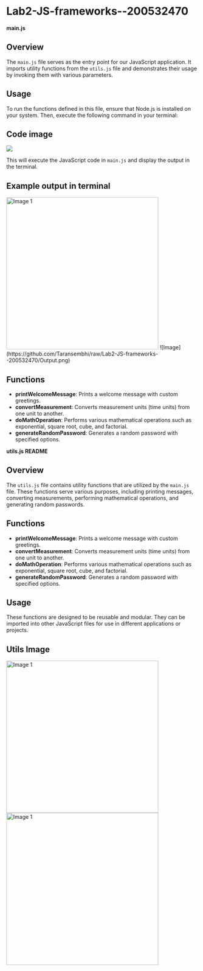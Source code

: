 # Lab2-JS-frameworks--200532470

**main.js**

## Overview
The `main.js` file serves as the entry point for our JavaScript application. It imports utility functions from the `utils.js` file and demonstrates their usage by invoking them with various parameters.

## Usage
To run the functions defined in this file, ensure that Node.js is installed on your system. Then, execute the following command in your terminal:

## Code image
<img src="https://github.com/Taransembhi/raw/Lab2-JS-frameworks--200532470/main.png"/>


This will execute the JavaScript code in `main.js` and display the output in the terminal.
## Example output in terminal
<img src="https://github.com/Taransembhi/raw/Lab2-JS-frameworks--200532470/Output.png" alt="Image 1" width="400" />
![Image](https://github.com/Taransembhi/raw/Lab2-JS-frameworks--200532470/Output.png)

## Functions
- **printWelcomeMessage**: Prints a welcome message with custom greetings.
- **convertMeasurement**: Converts measurement units (time units) from one unit to another.
- **doMathOperation**: Performs various mathematical operations such as exponential, square root, cube, and factorial.
- **generateRandomPassword**: Generates a random password with specified options.

**utils.js README**

## Overview
The `utils.js` file contains utility functions that are utilized by the `main.js` file. These functions serve various purposes, including printing messages, converting measurements, performing mathematical operations, and generating random passwords.

## Functions
- **printWelcomeMessage**: Prints a welcome message with custom greetings.
- **convertMeasurement**: Converts measurement units (time units) from one unit to another.
- **doMathOperation**: Performs various mathematical operations such as exponential, square root, cube, and factorial.
- **generateRandomPassword**: Generates a random password with specified options.

## Usage
These functions are designed to be reusable and modular. They can be imported into other JavaScript files for use in different applications or projects.

## Utils Image
<img src="https://github.com/Taransembhi/raw/Lab2-JS-frameworks--200532470/Utils1.png" alt="Image 1" width="400" />
<img src="https://github.com/Taransembhi/raw/Lab2-JS-frameworks--200532470/Utils2.png" alt="Image 1" width="400" />

